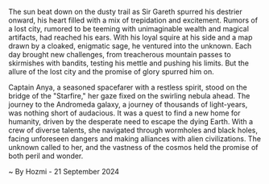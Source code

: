 
The sun beat down on the dusty trail as Sir Gareth spurred his destrier onward, his heart filled with a mix of trepidation and excitement. Rumors of a lost city, rumored to be teeming with unimaginable wealth and magical artifacts, had reached his ears. With his loyal squire at his side and a map drawn by a cloaked, enigmatic sage, he ventured into the unknown. Each day brought new challenges, from treacherous mountain passes to skirmishes with bandits, testing his mettle and pushing his limits. But the allure of the lost city and the promise of glory spurred him on.

Captain Anya, a seasoned spacefarer with a restless spirit, stood on the bridge of the "Starfire," her gaze fixed on the swirling nebula ahead. The journey to the Andromeda galaxy, a journey of thousands of light-years, was nothing short of audacious. It was a quest to find a new home for humanity, driven by the desperate need to escape the dying Earth.  With a crew of diverse talents, she navigated through wormholes and black holes, facing unforeseen dangers and making alliances with alien civilizations. The unknown called to her, and the vastness of the cosmos held the promise of both peril and wonder. 

~ By Hozmi - 21 September 2024

